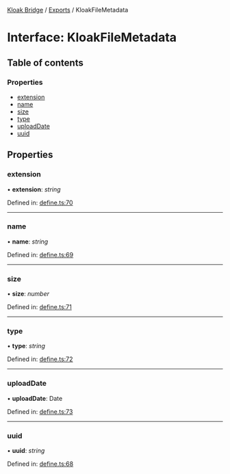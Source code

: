 [Kloak Bridge](../README.md) / [Exports](../modules.md) / KloakFileMetadata

# Interface: KloakFileMetadata

## Table of contents

### Properties

- [extension](kloakfilemetadata.md#extension)
- [name](kloakfilemetadata.md#name)
- [size](kloakfilemetadata.md#size)
- [type](kloakfilemetadata.md#type)
- [uploadDate](kloakfilemetadata.md#uploaddate)
- [uuid](kloakfilemetadata.md#uuid)

## Properties

### extension

• **extension**: *string*

Defined in: [define.ts:70](https://github.com/CoNET-project/kloak-bridge/blob/3516064/src/define.ts#L70)

___

### name

• **name**: *string*

Defined in: [define.ts:69](https://github.com/CoNET-project/kloak-bridge/blob/3516064/src/define.ts#L69)

___

### size

• **size**: *number*

Defined in: [define.ts:71](https://github.com/CoNET-project/kloak-bridge/blob/3516064/src/define.ts#L71)

___

### type

• **type**: *string*

Defined in: [define.ts:72](https://github.com/CoNET-project/kloak-bridge/blob/3516064/src/define.ts#L72)

___

### uploadDate

• **uploadDate**: Date

Defined in: [define.ts:73](https://github.com/CoNET-project/kloak-bridge/blob/3516064/src/define.ts#L73)

___

### uuid

• **uuid**: *string*

Defined in: [define.ts:68](https://github.com/CoNET-project/kloak-bridge/blob/3516064/src/define.ts#L68)
